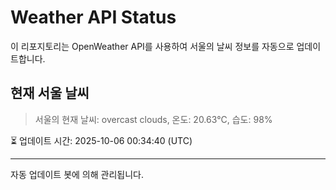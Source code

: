 
# Weather API Status

이 리포지토리는 OpenWeather API를 사용하여 서울의 날씨 정보를 자동으로 업데이트합니다.

## 현재 서울 날씨
> 서울의 현재 날씨: overcast clouds, 온도: 20.63°C, 습도: 98%

⏳ 업데이트 시간: 2025-10-06 00:34:40 (UTC)

---
자동 업데이트 봇에 의해 관리됩니다.
